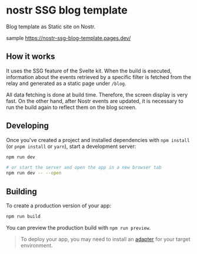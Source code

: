 # nostr SSG blog template

Blog template as Static site on Nostr.

sample
https://nostr-ssg-blog-template.pages.dev/

## How it works

It uses the SSG feature of the Svelte kit.
When the build is executed, information about the events retrieved by a specific filter is fetched from the relay and generated as a static page under `/blog`.

All data fetching is done at build time. Therefore, the screen display is very fast. On the other hand, after Nostr events are updated, it is necessary to run the build again to reflect them on the blog screen.

## Developing

Once you've created a project and installed dependencies with `npm install` (or `pnpm install` or `yarn`), start a development server:

```bash
npm run dev

# or start the server and open the app in a new browser tab
npm run dev -- --open
```

## Building

To create a production version of your app:

```bash
npm run build
```

You can preview the production build with `npm run preview`.

> To deploy your app, you may need to install an [adapter](https://kit.svelte.dev/docs/adapters) for your target environment.
